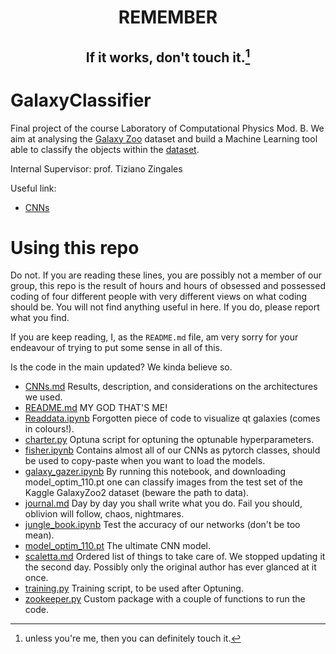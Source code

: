 # <p align='center'> REMEMBER </p>
## <p align='center'> If it works, don't touch it.[^1] </p>
[^1]: unless you're me, then you can definitely touch it.


# GalaxyClassifier
Final project of the course Laboratory of Computational Physics Mod. B. We aim at analysing the [Galaxy Zoo](https://www.zooniverse.org/projects/zookeeper/galaxy-zoo/classify) dataset and build a Machine Learning tool able to classify the objects within the [dataset](https://www.kaggle.com/competitions/galaxy-zoo-the-galaxy-challenge/data). 

Internal Supervisor: prof. Tiziano Zingales

Useful link:

- [CNNs](https://www.tensorflow.org/tutorials/images/cnn)


# Using this repo
Do not. If you are reading these lines, you are possibly not a member of our group, this repo is the result of hours and hours of obsessed and possessed coding of four different people with very different views on what coding should be. You will not find anything useful in here. If you do, please report what you find.

If you are keep reading, I, as the `README.md` file, am very sorry for your endeavour of trying to put some sense in all of this.

Is the code in the main updated? We kinda believe so.
* [CNNs.md](https://github.com/margherita-lera/GalaxyClassifier/blob/main/CNNs.md) Results, description, and considerations on the architectures we used.
* [README.md](https://github.com/margherita-lera/GalaxyClassifier/blob/main/README.md) MY GOD THAT'S ME!
* [Readdata.ipynb](https://github.com/margherita-lera/GalaxyClassifier/blob/main/Readdata.ipynb) Forgotten piece of code to visualize qt galaxies (comes in colours!).
* [charter.py](https://github.com/margherita-lera/GalaxyClassifier/blob/main/charter.py) Optuna script for optuning the optunable hyperparameters.
* [fisher.ipynb](https://github.com/margherita-lera/GalaxyClassifier/blob/main/fisher.ipynb) Contains almost all of our CNNs as pytorch classes, should be used to copy-paste when you want to load the models.
* [galaxy_gazer.ipynb](https://github.com/margherita-lera/GalaxyClassifier/blob/main/galaxy_gazer.ipynb) By running this notebook, and downloading model_optim_110.pt one can classify images from the test set of the Kaggle GalaxyZoo2 dataset (beware the path to data).
* [journal.md](https://github.com/margherita-lera/GalaxyClassifier/blob/main/journal.md) Day by day you shall write what you do. Fail you should, oblivion will follow, chaos, nightmares.
* [jungle_book.ipynb](https://github.com/margherita-lera/GalaxyClassifier/blob/main/jungle_book.ipynb) Test the accuracy of our networks (don't be too mean).
* [model_optim_110.pt](https://github.com/margherita-lera/GalaxyClassifier/blob/main/model_optim_110.pt) The ultimate CNN model.
* [scaletta.md](https://github.com/margherita-lera/GalaxyClassifier/blob/main/scaletta.md) Ordered list of things to take care of. We stopped updating it the second day. Possibly only the original author has ever glanced at it once.
* [training.py](https://github.com/margherita-lera/GalaxyClassifier/blob/main/scaletta.md) Training script, to be used after Optuning.
* [zookeeper.py](https://github.com/margherita-lera/GalaxyClassifier/blob/main/zookeeper.py) Custom package with a couple of functions to run the code.
